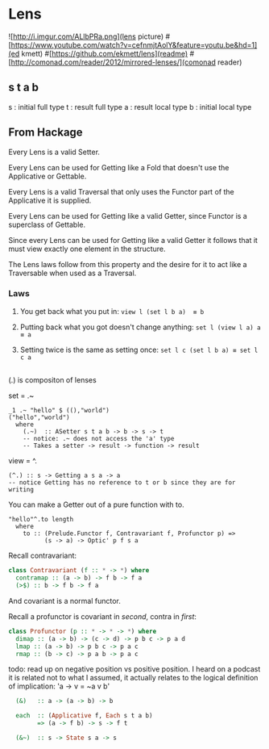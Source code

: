 # Lens

![http://i.imgur.com/ALlbPRa.png](lens picture)
#[https://www.youtube.com/watch?v=cefnmjtAolY&feature=youtu.be&hd=1](ed kmett)
#[https://github.com/ekmett/lens](readme)
#[http://comonad.com/reader/2012/mirrored-lenses/](comonad reader)

## s t a b

s : initial  full type
t : result   full type
a : result  local type
b : initial local type

## From Hackage

Every Lens is a valid Setter.

Every Lens can be used for Getting like a Fold that doesn't use the Applicative or Gettable.

Every Lens is a valid Traversal that only uses the Functor part of the Applicative it is supplied.

Every Lens can be used for Getting like a valid Getter, since Functor is a superclass of Gettable.

Since every Lens can be used for Getting like a valid Getter it follows that it must view exactly one element in the structure.

The Lens laws follow from this property and the desire for it to act like a Traversable when used as a Traversal.

### Laws

1) You get back what you put in:
 `view l (set l b a)  ≡ b`

2) Putting back what you got doesn't change anything:
 `set l (view l a) a  ≡ a`

3) Setting twice is the same as setting once:
 `set l c (set l b a) ≡ set l c a`


##

(.) is compositon of lenses

set = .~
```
_1 .~ "hello" $ ((),"world")
("hello","world")
  where
    (.~)  :: ASetter s t a b -> b -> s -> t
    -- notice: .~ does not access the 'a' type
    -- Takes a setter -> result -> function -> result
```

view = ^.
```
(^.) :: s -> Getting a s a -> a
-- notice Getting has no reference to t or b since they are for writing
```

You can make a Getter out of a pure function with to.
```
"hello"^.to length
  where
    to :: (Prelude.Functor f, Contravariant f, Profunctor p) =>
          (s -> a) -> Optic' p f s a
```

Recall contravariant:
```Haskell
class Contravariant (f :: * -> *) where
  contramap :: (a -> b) -> f b -> f a
  (>$) :: b -> f b -> f a
```
And covariant is a normal functor.

Recall a profunctor is covariant in *second*, contra in *first*:
```Haskell
class Profunctor (p :: * -> * -> *) where
  dimap :: (a -> b) -> (c -> d) -> p b c -> p a d
  lmap :: (a -> b) -> p b c -> p a c
  rmap :: (b -> c) -> p a b -> p a c
```
todo: read up on negative position vs positive position. I heard on a podcast it is related not to what I assumed, it actually relates to the logical definition of implication: 'a -> v = ~a v b'

```Haskell
  (&)   :: a -> (a -> b) -> b

  each  :: (Applicative f, Each s t a b)
        => (a -> f b) -> s -> f t

  (&~)  :: s -> State s a -> s

```
